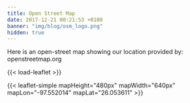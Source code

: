 ```yaml
---
title: Open Street Map
date: 2017-12-21 00:21:53 +0100
banner: "img/blog/osm_logo.png"
hidden: true
---
```


Here is an open-street map showing our location provided by: openstreetmap.org  

{{< load-leaflet >}}  

{{< leaflet-simple mapHeight="480px" mapWidth="640px" mapLon="-97.552014" mapLat="26.053611" >}}  
